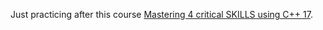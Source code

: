 Just practicing after this course [Mastering 4 critical SKILLS using C++ 17](https://www.udemy.com/course/cpp-4skills).